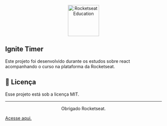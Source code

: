 <p align="center">
  <img alt="Rocketseat Education" src="https://avatars.githubusercontent.com/u/69590972?s=200&v=4" width="100px" />
</p>

## Ignite Timer

Este projeto foi desenvolvido durante os estudos sobre react acompanhando o curso na plataforma da Rocketseat.

## 📝 Licença

Esse projeto está sob a licença MIT.

---

<p align="center">
  Obrigado Rocketseat.
</p>

[Acesse aqui.](https://www.rocketseat.com.br/)
